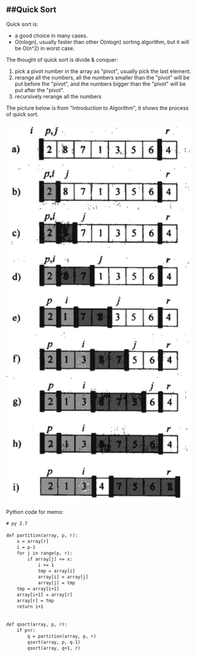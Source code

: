 ##Quick Sort
---
Quick sort is:

* a good choice in many cases. 
* O(nlogn), usually faster than other O(nlogn) sorting algorithm, but it will be O(n^2) in worst case.


The thought of quick sort is divide & conquer:

1. pick a pivot number in the array as "pivot", usually pick the last element.
2. rerange all the numbers, all the numbers smaller than the "pivot" will be put before the "pivot", and the numbers bigger than the "pivot" will be put after the "pivot".
3. recursively rerange all the numbers

The picture below is from "Introduction to Algorithm", it shows the process of quick sort.

![image](img/qsort.png)

Python code for memo:

```
# py 2.7

def partition(array, p, r):
    x = array[r]
    i = p-1
    for j in range(p, r):
        if array[j] <= x:
            i += 1
            tmp = array[i]
            array[i] = array[j]
            array[j] = tmp
    tmp = array[i+1]
    array[i+1] = array[r]
    array[r] = tmp
    return i+1


def qsort(array, p, r):
    if p<r:
        q = partition(array, p, r)
        qsort(array, p, q-1)
        qsort(array, q+1, r)

```